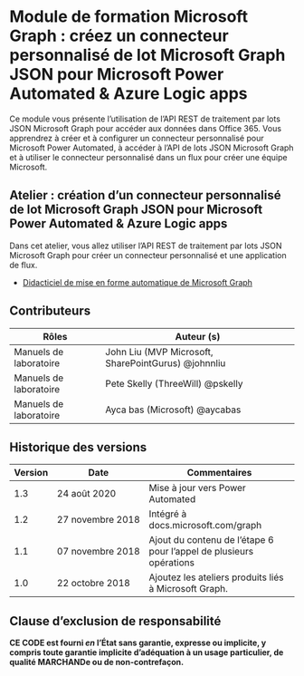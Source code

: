 # <a name="microsoft-graph-training-module---create-a-microsoft-graph-json-batch-custom-connector-for-microsoft-power-automate--azure-logic-apps"></a>Module de formation Microsoft Graph : créez un connecteur personnalisé de lot Microsoft Graph JSON pour Microsoft Power Automated & Azure Logic apps

Ce module vous présente l’utilisation de l’API REST de traitement par lots JSON Microsoft Graph pour accéder aux données dans Office 365. Vous apprendrez à créer et à configurer un connecteur personnalisé pour Microsoft Power Automated, à accéder à l’API de lots JSON Microsoft Graph et à utiliser le connecteur personnalisé dans un flux pour créer une équipe Microsoft.

## <a name="lab---create-a-microsoft-graph-json-batch-custom-connector-for-microsoft-power-automate--azure-logic-apps"></a>Atelier : création d’un connecteur personnalisé de lot Microsoft Graph JSON pour Microsoft Power Automated & Azure Logic apps

Dans cet atelier, vous allez utiliser l’API REST de traitement par lots JSON Microsoft Graph pour créer un connecteur personnalisé et une application de flux.

- [Didacticiel de mise en forme automatique de Microsoft Graph](https://docs.microsoft.com/graph/tutorials/powerautomate)

## <a name="contributors"></a>Contributeurs

| Rôles       | Auteur (s)                                            |
|-------------|------------------------------------------------------|
| Manuels de laboratoire | John Liu (MVP Microsoft, SharePointGurus) @johnnliu  |
| Manuels de laboratoire | Pete Skelly (ThreeWill) @pskelly                     |
| Manuels de laboratoire | Ayca bas (Microsoft) @aycabas                        |

## <a name="version-history"></a>Historique des versions

| Version | Date              | Commentaires                                             |
|---------|-------------------|------------------------------------------------------|
| 1.3     | 24 août 2020   | Mise à jour vers Power Automated                            |
| 1.2     | 27 novembre 2018 | Intégré à docs.microsoft.com/graph                |
| 1.1     | 07 novembre 2018 | Ajout du contenu de l’étape 6 pour l’appel de plusieurs opérations |
| 1.0     | 22 octobre 2018  | Ajoutez les ateliers produits liés à Microsoft Graph.       |

## <a name="disclaimer"></a>Clause d’exclusion de responsabilité

**CE CODE est fourni *en* l’État sans garantie, expresse ou implicite, y compris toute garantie implicite d’adéquation à un usage particulier, de qualité MARCHANDe ou de non-contrefaçon.**
